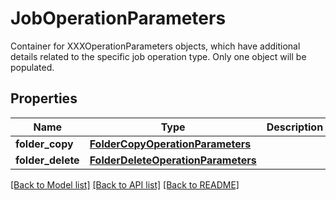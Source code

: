 # JobOperationParameters

Container for XXXOperationParameters objects, which have additional details related to the specific job operation type.  Only one object will be populated.
## Properties
Name | Type | Description | Notes
------------ | ------------- | ------------- | -------------
**folder_copy** | [**FolderCopyOperationParameters**](FolderCopyOperationParameters.md) |  | [optional] 
**folder_delete** | [**FolderDeleteOperationParameters**](FolderDeleteOperationParameters.md) |  | [optional] 

[[Back to Model list]](../README.md#documentation-for-models) [[Back to API list]](../README.md#documentation-for-api-endpoints) [[Back to README]](../README.md)



